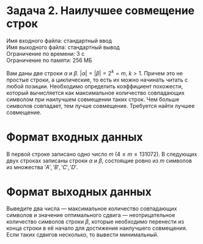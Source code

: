 # Задача 2. Наилучшее совмещение строк
Имя входного файла: стандартный ввод  
Имя выходного файла: стандартный вывод  
Ограничение по времени: 3 с  
Ограничение по памяти: 256 МБ
        
Вам даны две строки $\alpha$ и $\beta$. $|\alpha| = |\beta| = 2^{k} = m,\ k > 1$. Причем это не простые строки, а циклические, то есть их можно начинать читать с любой позиции. Необходимо определить коэффициент похожести, который вычисляется как максимальное количество совпадающих символом при наилучшем совмещении таких строк. Чем больше символов совпадает, тем лучше совмещение. Требуется найти лучшее совмещение.

# Формат входных данных
В первой строке записано одно число $m\ (4 \le m \le 131072)$. В следующих двух строках записаны строки $\alpha$ и $\beta$, состоящие ровно из $m$ символов из множества ${'A', 'B', 'C', 'D'}$.

# Формат выходных данных
Выведите два числа — максимальное количество совпадающих символов и значение оптимального сдвига — неотрицательное количество символов строки $\beta$, которые необходимо перенести из конца строки в её начало для достижения наилучшего совмещения. Если таких сдвигов несколько, то вывести минимальный.